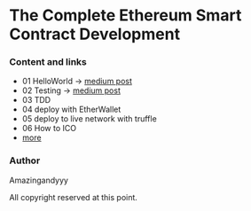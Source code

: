 # The Complete Ethereum Smart Contract Development

### Content and links
- 01 HelloWorld -> [medium post](https://medium.com/etherereum-salon/hello-ethereum-solan-contract-4643118a6119)
- 02 Testing -> [medium post](https://medium.com/etherereum-salon/eth-testing-472c2f73b4c3)
- 03 TDD
- 04 deploy with EtherWallet
- 05 deploy to live network with truffle
- 06 How to ICO
- [more](https://github.com/amazingandyyy/complete-ethereum-smart-contract-tutorials/issues/1)

### Author
Amazingandyyy


All copyright reserved at this point.

